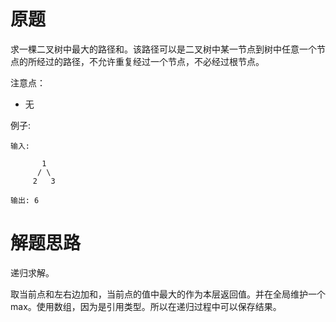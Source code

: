 # 原题
求一棵二叉树中最大的路径和。该路径可以是二叉树中某一节点到树中任意一个节点的所经过的路径，不允许重复经过一个节点，不必经过根节点。

注意点：

  - 无

例子:

```
输入:

       1
      / \
     2   3
     
输出: 6
```

# 解题思路
递归求解。

取当前点和左右边加和，当前点的值中最大的作为本层返回值。并在全局维护一个max。使用数组，因为是引用类型。所以在递归过程中可以保存结果。


